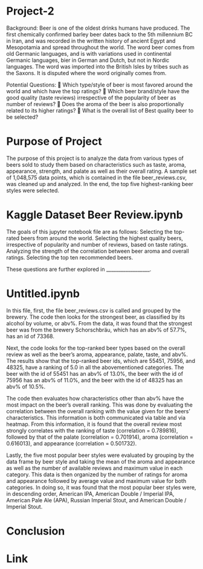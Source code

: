 # Project-2

Background:
Beer is one of the oldest drinks humans have produced. The first chemically confirmed barley beer dates back to the 5th millennium BC in Iran, and was recorded in the written history of ancient Egypt and Mesopotamia and spread throughout the world.
The word beer comes from old Germanic languages, and is with variations used in continental Germanic languages, bier in German and Dutch, but not in Nordic languages. The word was imported into the British Isles by tribes such as the Saxons. It is disputed where the word originally comes from.

Potential Questions:
	Which type/style of beer is most favored around the world and which have the top ratings?
	Which beer brand/style have the good quality (taste reviews) irrespective of the popularity of beer as number of reviews?
	Does the aroma of the beer is also proportionally related to its higher ratings?
	What is the overall list of Best quality beer to be selected?

# Purpose of Project

The purpose of this project is to analyze the data from various types of beers sold to study them based on characteristics such as taste, aroma, appearance, strength, and palate as well as their overall rating. A sample set of 1,048,575 data points, which is contained in the file beer_reviews.csv, was cleaned up and analyzed. In the end, the top five highest-ranking beer styles were selected. 

# Kaggle Dataset Beer Review.ipynb

The goals of this jupyter notebook file are as follows:
Selecting the top-rated beers from around the world.
Selecting the highest quality beers, irrespective of popularity and number of reviews, based on taste ratings.
Analyzing the strength of the correlation between beer aroma and overall ratings.
Selecting the top ten recommended beers.

These questions are further explored in __________________. 

# Untitled.ipynb

In this file, first, the file beer_reviews.csv is called and grouped by the brewery. The code then looks for the strongest beer, as classified by its alcohol by volume, or abv%. From the data, it was found that the strongest beer was from the brewery Schorschbräu, which has an abv% of 57.7%, has an id of 73368. 

Next, the code looks for the top-ranked beer types based on the overall review as well as the beer’s aroma, appearance, palate, taste, and abv%. The results show that the top-ranked beer ids, which are 55451, 75956, and 48325, have a ranking of 5.0 in all the abovementioned categories. The beer with the id of 55451 has an abv% of 13.0%, the beer with the id of 75956 has an abv% of 11.0%, and the beer with the id of 48325 has an abv% of 10.5%. 

The code then evaluates how characteristics other than abv% have the most impact on the beer’s overall ranking. This was done by evaluating the correlation between the overall ranking with the value given for the beers’ characteristics. This information is both communicated via table and via heatmap. From this information, it is found that the overall review most strongly correlates with the ranking of taste (correlation = 0.789816), followed by that of the palate (correlation = 0.701914), aroma (correlation = 0.616013), and appearance (correlation = 0.501732).

Lastly, the five most popular beer styles were evaluated by grouping by the data frame by beer style and taking the mean of the aroma and appearance as well as the number of available reviews and maximum value in each category. This data is then organized by the number of ratings for aroma and appearance followed by average value and maximum value for both categories. In doing so, it was found that the most popular beer styles were, in descending order, American IPA, American Double / Imperial IPA, American Pale Ale (APA), Russian Imperial Stout, and American Double / Imperial Stout. 

# Conclusion

# Link





